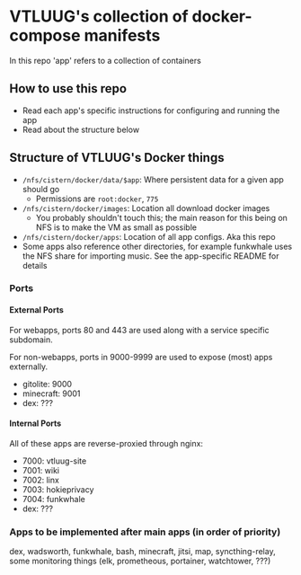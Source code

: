 # VTLUUG's collection of docker-compose manifests

In this repo 'app' refers to a collection of containers


## How to use this repo

* Read each app's specific instructions for configuring and running the app
* Read about the structure below


## Structure of VTLUUG's Docker things

* `/nfs/cistern/docker/data/$app`: Where persistent data for a given app should go
    * Permissions are `root:docker`, `775`
* `/nfs/cistern/docker/images`: Location all download docker images
    * You probably shouldn't touch this; the main reason for this being on NFS is to make the VM as small as possible
* `/nfs/cistern/docker/apps`: Location of all app configs. Aka this repo
* Some apps also reference other directories, for example funkwhale uses the NFS share for importing music. See the app-specific README for details


### Ports

#### External Ports

For webapps, ports 80 and 443 are used along with a service specific subdomain.

For non-webapps, ports in 9000-9999 are used to expose (most) apps externally.
* gitolite: 9000
* minecraft: 9001
* dex: ???

#### Internal Ports

All of these apps are reverse-proxied through nginx:
* 7000: vtluug-site
* 7001: wiki
* 7002: linx
* 7003: hokieprivacy
* 7004: funkwhale
* dex: ???

### Apps to be implemented after main apps (in order of priority)
dex, wadsworth, funkwhale, bash, minecraft, jitsi, map, syncthing-relay, some monitoring things (elk, prometheous, portainer, watchtower, ???)
